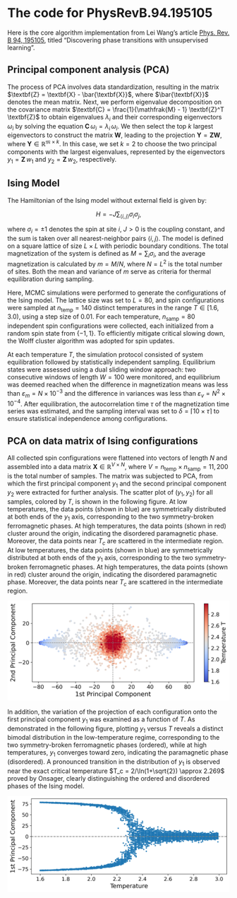 The code for PhysRevB.94.195105
==============

Here is the core algorithm implementation from Lei Wang’s article [Phys. Rev. B 94, 195105](https://journals.aps.org/prb/abstract/10.1103/PhysRevB.94.195105), titled “Discovering phase transitions with unsupervised learning”.


Principal component analysis (PCA)
-----------------

The process of PCA involves data standardization, resulting in the matrix $\textbf{Z} = \textbf{X} - \bar{\textbf{X}}$, where $\bar{\textbf{X}}$ denotes the mean matrix. Next, we perform eigenvalue decomposition on the covariance matrix $\textbf{C} = \frac{1}{\mathfrak{M} - 1} \textbf{Z}^T \textbf{Z}$ to obtain eigenvalues $\lambda_i$ and their corresponding eigenvectors $\omega_i$ by solving the equation $\textbf{C} \, \omega_i = \lambda_i \, \omega_i$. We then select the top $k$ largest eigenvectors to construct the matrix $\textbf{W}$, leading to the projection $\textbf{Y} = \textbf{Z} \textbf{W}$, where $\textbf{Y} \in \mathbb{R}^{\mathfrak{M} \times k}$. In this case, we set $k = 2$ to choose the two principal components with the largest eigenvalues, represented by the eigenvectors $y_1 = \textbf{Z} \, w_1$ and $y_2 = \textbf{Z} \, w_2$, respectively.



Ising Model
-----------------

The Hamiltonian of the Ising model without external field is given by:

$$
H = -J \sum_{\langle i, j \rangle} \sigma_i \sigma_j,
$$

where $\sigma_i = \pm 1$ denotes the spin at site $i$, $J > 0$ is the coupling constant, and the sum is taken over all nearest-neighbor pairs $\langle i, j \rangle$. The model is defined on a square lattice of size $L \times L$ with periodic boundary conditions. The total magnetization of the system is defined as $M = \sum_i \sigma_i$, and the average magnetization is calculated by $m = M/N$, where $N = L^2$ is the total number of sites. Both the mean and variance of $m$ serve as criteria for thermal equilibration during sampling.

Here, MCMC simulations were performed to generate the configurations of the Ising model. The lattice size was set to $L = 80$, and spin configurations were sampled at $n_{\text{temp}} = 140$ distinct temperatures in the range $T \in [1.6, 3.0)$, using a step size of $0.01$. For each temperature, $n_{\text{samp}}=80$ independent spin configurations were collected, each initialized from a random spin state from $\{-1, 1\}$. To efficiently mitigate critical slowing down, the Wolff cluster algorithm was adopted for spin updates.

At each temperature $T$, the simulation protocol consisted of system equilibration followed by statistically independent sampling. Equilibrium states were assessed using a dual sliding window approach: two consecutive windows of length $W = 100$ were monitored, and equilibrium was deemed reached when the difference in magnetization means was less than $\varepsilon_m = N \times 10^{-3}$ and the difference in variances was less than $\varepsilon_v = N^2 \times 10^{-4}$. After equilibration, the autocorrelation time $\tau$ of the magnetization time series was estimated, and the sampling interval was set to $\delta = \lceil 10 \times \tau \rceil$ to ensure statistical independence among configurations.

PCA on data matrix of Ising configurations
-----------------

All collected spin configurations were flattened into vectors of length $N$ and assembled into a data matrix $\mathbf{X} \in \mathbb{R}^{V \times N}$, where $V = n_\text{temp} \times n_{\text{samp}} = 11,200$ is the total number of samples. The matrix was subjected to PCA, from which the first principal component $y_1$ and the second principal component $y_2$ were extracted for further analysis. The scatter plot of $(y_1, y_2)$ for all samples, colored by $T$, is shown in the following figure. At low temperatures, the data points (shown in blue) are symmetrically distributed at both ends of the $y_1$ axis, corresponding to the two symmetry-broken ferromagnetic phases. At high temperatures, the data points (shown in red) cluster around the origin, indicating the disordered paramagnetic phase. Moreover, the data points near $T_c$ are scattered in the intermediate region. At low temperatures, the data points (shown in blue) are symmetrically distributed at both ends of the $y_1$ axis, corresponding to the two symmetry-broken ferromagnetic phases. At high temperatures, the data points (shown in red) cluster around the origin, indicating the disordered paramagnetic phase. Moreover, the data points near $T_c$ are scattered in the intermediate region.

<img src="fig/First_second.png" alt="fig1" width="600">

In addition, the variation of the projection of each configuration onto the first principal component $y_1$ was examined as a function of $T$. As demonstrated in the following figure, plotting $y_1$ versus $T$ reveals a distinct bimodal distribution in the low-temperature regime, corresponding to the two symmetry-broken ferromagnetic phases (ordered), while at high temperatures, $y_1$ converges toward zero, indicating the paramagnetic phase (disordered). A pronounced transition in the distribution of $y_1$ is observed near the exact critical temperature $T_c = 2/\ln(1+\sqrt{2}) \approx 2.269$ proved by Onsager, clearly distinguishing the ordered and disordered phases of the Ising model.

<img src="fig/First_T.png" alt="fig1" width="600">